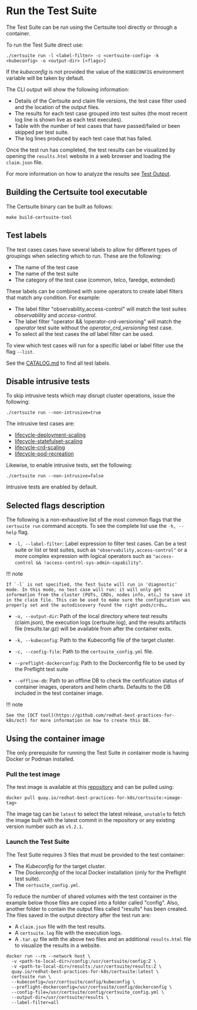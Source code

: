 <!-- markdownlint-disable code-block-style line-length no-bare-urls no-emphasis-as-heading -->
# Run the Test Suite

The Test Suite can be run using the Certsuite tool directly or through a container.

To run the Test Suite direct use:

```shell
./certsuite run -l <label-filter> -c <certsuite-config> -k <kubeconfig> -o <output-dir> [<flags>]
```

If the _kubeconfig_ is not provided the value of the `KUBECONFIG` environment variable will be taken by default.

The CLI output will show the following information:

* Details of the Certsuite and claim file versions, the test case filter used and the location of the output files.
* The results for each test case grouped into test suites (the most recent log line is shown live as each test executes).
* Table with the number of test cases that have passed/failed or been skipped per test suite.
* The log lines produced by each test case that has failed.

Once the test run has completed, the test results can be visualized by opening the `results.html` website in a web browser and loading the `claim.json` file.

For more information on how to analyze the results see [Test Output](test-output.md).

## Building the Certsuite tool executable

The Certsuite binary can be built as follows:

```shell
make build-certsuite-tool
```

## Test labels

The test cases cases have several labels to allow for different types of groupings when selecting which to run. These are the following:

* The name of the test case
* The name of the test suite
* The category of the test case (common, telco, faredge, extended)

These labels can be combined with some operators to create label filters that match any condition. For example:

* The label filter "observability,access-control" will match the test suites _observability_ and _access-control_.
* The label filter "operator && !operator-crd-versioning" will match the _operator_ test suite without the _operator_crd_versioning_ test case.
* To select all the test cases the _all_ label filter can be used.

To view which test cases will run for a specific label or label filter use the flag `--list`.

See the [CATALOG.md](CATALOG.md) to find all test labels.

## Disable intrusive tests

To skip intrusive tests which may disrupt cluster operations, issue the
following:

```shell
./certsuite run --non-intrusive=true
```

The intrusive test cases are:

- [lifecycle-deployment-scaling](https://github.com/redhat-best-practices-for-k8s/certsuite/blob/main/CATALOG.md#lifecycle-deployment-scaling)
- [lifecycle-statefulset-scaling](https://github.com/redhat-best-practices-for-k8s/certsuite/blob/main/CATALOG.md#lifecycle-statefulset-scaling)
- [lifecycle-crd-scaling](https://github.com/redhat-best-practices-for-k8s/certsuite/blob/main/CATALOG.md#lifecycle-crd-scaling)
- [lifecycle-pod-recreation](https://github.com/redhat-best-practices-for-k8s/certsuite/blob/main/CATALOG.md#lifecycle-pod-recreation)

Likewise, to enable intrusive tests, set the following:

```shell
./certsuite run --non-intrusive=false
```

Intrusive tests are enabled by default.

## Selected flags description

The following is a non-exhaustive list of the most common flags that the `certsuite run` command accepts. To see the complete list use the `-h, --help` flag.

* `-l, --label-filter`: Label expression to filter test cases. Can be a test suite or list or test suites, such as `"observability,access-control"` or a more complex expression with logical operators such as `"access-control && !access-control-sys-admin-capability"`.

!!! note

    If `-l` is not specified, the Test Suite will run in 'diagnostic' mode. In this mode, no test case will run: it will only get information from the cluster (PUTs, CRDs, nodes info, etc…) to save it in the claim file. This can be used to make sure the configuration was properly set and the autodiscovery found the right pods/crds…

* `-o, --output-dir`: Path of the local directory where test results (claim.json), the execution logs (certsuite.log), and the results artifacts file (results.tar.gz) will be available from after the container exits.

* `-k, --kubeconfig`: Path to the Kubeconfig file of the target cluster.

* `-c, --config-file`: Path to the `certsuite_config.yml` file.

* `--preflight-dockerconfig`: Path to the Dockerconfig file to be used by the Preflight test suite

* `--offline-db`: Path to an offline DB to check the certification status of container images, operators and helm charts. Defaults to the DB included in the test container image.

!!! note

    See the [OCT tool](https://github.com/redhat-best-practices-for-k8s/oct) for more information on how to create this DB.

## Using the container image

The only prerequisite for running the Test Suite in container mode is having Docker or Podman installed.

### Pull the test image

The test image is available at this [repository](https://quay.io/repository/redhat-best-practices-for-k8s/certsuite) and can be pulled using:

```shell
docker pull quay.io/redhat-best-practices-for-k8s/certsuite:<image-tag>
```

The image tag can be `latest` to select the latest release, `unstable` to fetch the image built with the latest commit in the repository or any existing version number such as `v5.2.1`.

### Launch the Test Suite

The Test Suite requires 3 files that must be provided to the test container:

* The _Kubeconfig_ for the target cluster.
* The _Dockerconfig_ of the local Docker installation (only for the Preflight test suite).
* The `certsuite_config.yml`.

To reduce the number of shared volumes with the test container in the example below those files are copied into a folder called "config". Also, another folder to contain the output files called "results" has been created. The files saved in the output directory after the test run are:

* A `claim.json` file with the test results.
* A `certsuite.log` file with the execution logs.
* A `.tar.gz` file with the above two files and an additional `results.html` file to visualize the results in a website.

```shell
docker run --rm --network host \
  -v <path-to-local-dir>/config:/usr/certsuite/config:Z \
  -v <path-to-local-dir>/results:/usr/certsuite/results:Z \
  quay.io/redhat-best-practices-for-k8s/certsuite:latest \
  certsuite run \
  --kubeconfig=/usr/certsuite/config/kubeconfig \
  --preflight-dockerconfig=/usr/certsuite/config/dockerconfig \
  --config-file=/usr/certsuite/config/certsuite_config.yml \
  --output-dir=/usr/certsuite/results \
  --label-filter=all
```
